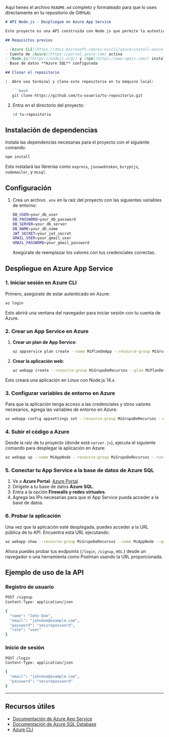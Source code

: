 Aquí tienes el archivo `README.md` completo y formateado para que lo uses directamente en tu repositorio de GitHub:

```markdown
# API Node.js - Despliegue en Azure App Service

Este proyecto es una API construida con Node.js que permite la autenticación de usuarios, restablecimiento de contraseñas, manejo de referidos, entre otros. El proyecto está diseñado para ser desplegado en **Azure App Service** y conectarse a una base de datos **Azure SQL**.

## Requisitos previos

- [Azure CLI](https://docs.microsoft.com/es-es/cli/azure/install-azure-cli) instalado
- Cuenta de [Azure](https://portal.azure.com) activa
- [Node.js](https://nodejs.org/) y [npm](https://www.npmjs.com/) instalados
- Base de datos **Azure SQL** configurada

## Clonar el repositorio

1. Abre una terminal y clona este repositorio en tu máquina local:

   ```bash
   git clone https://github.com/tu-usuario/tu-repositorio.git
   ```

2. Entra en el directorio del proyecto:

   ```bash
   cd tu-repositorio
   ```

## Instalación de dependencias

Instala las dependencias necesarias para el proyecto con el siguiente comando:

```bash
npm install
```

Esto instalará las librerías como `express`, `jsonwebtoken`, `bcryptjs`, `nodemailer`, y `mssql`.

## Configuración

1. Crea un archivo `.env` en la raíz del proyecto con las siguientes variables de entorno:

   ```bash
   DB_USER=your_db_user
   DB_PASSWORD=your_db_password
   DB_SERVER=your_db_server
   DB_NAME=your_db_name
   JWT_SECRET=your_jwt_secret
   GMAIL_USER=your_gmail_user
   GMAIL_PASSWORD=your_gmail_password
   ```

   Asegúrate de reemplazar los valores con tus credenciales correctas.

## Despliegue en Azure App Service

### 1. Iniciar sesión en Azure CLI

Primero, asegúrate de estar autenticado en Azure:

```bash
az login
```

Esto abrirá una ventana del navegador para iniciar sesión con tu cuenta de Azure.

### 2. Crear un App Service en Azure

1. **Crear un plan de App Service**:

   ```bash
   az appservice plan create --name MiPlanDeApp --resource-group MiGrupoDeRecursos --sku B1 --is-linux
   ```

2. **Crear la aplicación web**:

   ```bash
   az webapp create --resource-group MiGrupoDeRecursos --plan MiPlanDeApp --name MiAppNode --runtime "NODE|14-lts"
   ```

Esto creará una aplicación en Linux con Node.js 14.x.

### 3. Configurar variables de entorno en Azure

Para que la aplicación tenga acceso a las credenciales y otros valores necesarios, agrega las variables de entorno en Azure:

```bash
az webapp config appsettings set --resource-group MiGrupoDeRecursos --name MiAppNode --settings DB_USER=your_db_user DB_PASSWORD=your_db_password DB_SERVER=your_db_server DB_NAME=your_db_name JWT_SECRET=your_jwt_secret GMAIL_USER=your_gmail_user GMAIL_PASSWORD=your_gmail_password
```

### 4. Subir el código a Azure

Desde la raíz de tu proyecto (donde está `server.js`), ejecuta el siguiente comando para desplegar la aplicación en Azure:

```bash
az webapp up --name MiAppNode --resource-group MiGrupoDeRecursos --runtime "NODE|14-lts"
```

### 5. Conectar tu App Service a la base de datos de Azure SQL

1. Ve a **Azure Portal**: [Azure Portal](https://portal.azure.com).
2. Dirígete a tu base de datos **Azure SQL**.
3. Entra a la opción **Firewalls y redes virtuales**.
4. Agrega las IPs necesarias para que el App Service pueda acceder a la base de datos.

### 6. Probar la aplicación

Una vez que la aplicación esté desplegada, puedes acceder a la URL pública de tu API. Encuentra esta URL ejecutando:

```bash
az webapp show --resource-group MiGrupoDeRecursos --name MiAppNode --query "defaultHostName" -o tsv
```

Ahora puedes probar tus endpoints (`/login`, `/signup`, etc.) desde un navegador o una herramienta como Postman usando la URL proporcionada.

## Ejemplo de uso de la API

### Registro de usuario

```bash
POST /signup
Content-Type: application/json

{
  "name": "John Doe",
  "email": "johndoe@example.com",
  "password": "securepassword",
  "role": "user"
}
```

### Inicio de sesión

```bash
POST /login
Content-Type: application/json

{
  "email": "johndoe@example.com",
  "password": "securepassword"
}
```

---

## Recursos útiles

- [Documentación de Azure App Service](https://docs.microsoft.com/azure/app-service/)
- [Documentación de Azure SQL Database](https://docs.microsoft.com/azure/sql-database/)
- [Azure CLI](https://docs.microsoft.com/cli/azure/)

